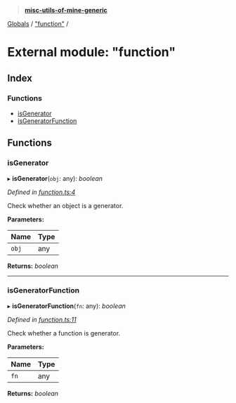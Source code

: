> **[misc-utils-of-mine-generic](../README.md)**

[Globals](../globals.md) / ["function"](_function_.md) /

# External module: "function"

## Index

### Functions

* [isGenerator](_function_.md#isgenerator)
* [isGeneratorFunction](_function_.md#isgeneratorfunction)

## Functions

###  isGenerator

▸ **isGenerator**(`obj`: any): *boolean*

*Defined in [function.ts:4](https://github.com/cancerberoSgx/misc-utils-of-mine/blob/30c5b7f/misc-utils-of-mine-generic/src/function.ts#L4)*

Check whether an object is a generator.

**Parameters:**

Name | Type |
------ | ------ |
`obj` | any |

**Returns:** *boolean*

___

###  isGeneratorFunction

▸ **isGeneratorFunction**(`fn`: any): *boolean*

*Defined in [function.ts:11](https://github.com/cancerberoSgx/misc-utils-of-mine/blob/30c5b7f/misc-utils-of-mine-generic/src/function.ts#L11)*

Check whether a function is generator.

**Parameters:**

Name | Type |
------ | ------ |
`fn` | any |

**Returns:** *boolean*
